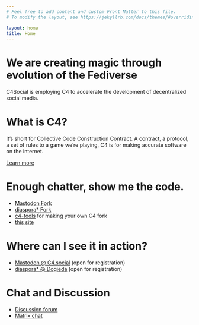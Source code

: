 ```yaml
---
# Feel free to add content and custom Front Matter to this file.
# To modify the layout, see https://jekyllrb.com/docs/themes/#overriding-theme-defaults

layout: home
title: Home
---
```


# We are creating magic through evolution of the Fediverse

C4Social is employing C4 to accelerate the development of decentralized social media.

# What is C4?

It’s short for Collective Code Construction Contract. A contract, a protocol, a set of rules to a game we’re playing, C4 is for making accurate software on the internet.

[Learn more](/faq)

# Enough chatter, show me the code.

* [Mastodon Fork](https://github.com/c4social/mastodon)
* [diaspora\* Fork](https://github.com/c4social/mastodon)
* [c4-tools](https://github.com/c4social/c4-tools) for making your own C4 fork
* [this site](https://github.com/c4social/c4social.org)

# Where can I see it in action?

* [Mastodon @ C4.social](https://c4.social) (open for registration)
* [diaspora\* @ Dogieda](https://dogieda.org) (open for registration)

# Chat and Discussion 

* [Discussion forum](https://github.com/c4social/c4social.org/discussions)
* [Matrix chat](https://matrix.to/#/#c4social:matrix.org)
